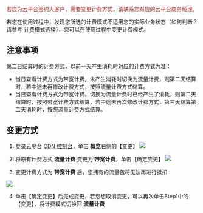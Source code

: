 <font color="brown">若您为云平台签约大客户，需要变更计费方式，请联系您对应的云平台商务经理。</font>

若您在使用过程中，发现您所选的计费模式不适用您的实际业务状态（如何判断？请参考 [计费模式选择](/document/product/228/2949#.E8.AE.A1.E8.B4.B9.E6.A8.A1.E5.BC.8F.E9.80.89.E6.8B.A9)），您可以在使用过程中变更计费模式。

## 注意事项

第二日结算时的计费方式，以前一天产生消耗时对应的计费方式为准：

+ 当日查看计费方式为带宽计费，未产生消耗时切换为流量计费，则第二天结算时，若中途未再修改计费方式，按照流量计费方式结算。
+ 当日查看计费方式为带宽计费，切换为流量计费时已经产生了消耗，则第二天结算时，按照带宽计费方式结算，若中途未再次修改计费方式，第三天结算第二天消耗时，按照流量计费方式结算。

## 变更方式

1. 登录云平台 [CDN 控制台](http://console.tcecqpoc.fsphere.cn/cdn)，单击 **概览**右侧的【变更】
  ![](http://imgcache.tcecqpoc.fsphere.cn/image/mc.qcloudimg.com/static/img/111f414f03d7eb0f0ff8d9929d4cc152/jifei-step1.png)

2. 将原有计费方式 **流量计费** 变更为 **带宽计费**，单击【确定变更】
  ![](http://imgcache.tcecqpoc.fsphere.cn/image/mc.qcloudimg.com/static/img/8b4fdf9044619c733218d00bb43753d8/jifei-step2.png)

3. 变更计费方式为 **带宽计费** 后，您拥有的流量包将无法再进行抵扣

  ![](http://imgcache.tcecqpoc.fsphere.cn/image/mc.qcloudimg.com/static/img/4264ff46f31a9f201383518c3dcca951/jifei-step3.png)

4. 单击【确定变更】后完成变更，若您想取消变更，可以再次单击Step1中的【变更】，将计费模式切换回 **流量计费**
